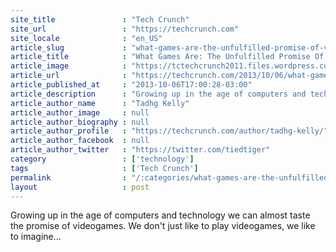 ```yaml
---
site_title               : "Tech Crunch"
site_url                 : "https://techcrunch.com"
site_locale              : "en_US"
article_slug             : "what-games-are-the-unfulfilled-promise-of-videogames"
article_title            : "What Games Are: The Unfulfilled Promise Of Videogames"
article_image            : "https://tctechcrunch2011.files.wordpress.com/2013/10/screen-shot-2013-10-06-at-12-28-52-pm.png?w=443&h=365&crop=1"
article_url              : "https://techcrunch.com/2013/10/06/what-games-are-the-unfulfilled-promise-of-videogames/"
article_published_at     : "2013-10-06T17:00:28-03:00"
article_description      : "Growing up in the age of computers and technology we can almost taste the promise of videogames. We don't just like to play videogames, we like to imagine..."
article_author_name      : "Tadhg Kelly"
article_author_image     : null
article_author_biography : null
article_author_profile   : "https://techcrunch.com/author/tadhg-kelly/"
article_author_facebook  : null
article_author_twitter   : "https://twitter.com/tiedtiger"
category                 : ['technology']
tags                     : ['Tech Crunch']
permalink                : "/:categories/what-games-are-the-unfulfilled-promise-of-videogames/"
layout                   : post
---
```


Growing up in the age of computers and technology we can almost taste the promise of videogames. We don't just like to play videogames, we like to imagine...
